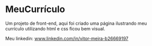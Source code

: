 # MeuCurrículo

Um projeto de front-end, aqui foi criado uma página ilustrando meu currículo 
utilizando html e css ficou bem visual.

Meu linkedin: www.linkedin.com/in/vitor-meira-b26669197